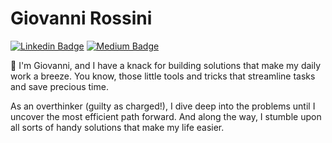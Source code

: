 # Giovanni Rossini

[![Linkedin Badge](https://img.shields.io/badge/-LinkedIn-blue?style=flat-square&logo=Linkedin&logoColor=white&link=https://www.linkedin.com/in/rossinigiovanni/)](https://www.linkedin.com/in/rossinigiovanni/)
[![Medium Badge](https://img.shields.io/badge/-Medium-black?style=flat-square&logo=Medium&logoColor=white&link=https://medium.com/@rossinigiovanni)](https://medium.com/@rossinigiovanni)

👋 I'm Giovanni, and I have a knack for building solutions that make my daily work a breeze. You know, those little tools and tricks that streamline tasks and save precious time.

As an overthinker (guilty as charged!), I dive deep into the problems until I uncover the most efficient path forward. And along the way, I stumble upon all sorts of handy solutions that make my life easier.

<!-- --- -->
<!-- <details> -->
<!--   <summary><strong>Hard Skills</strong></summary> -->
<!-- <details> -->
<!--   <summary><strong>Clouds</strong></summary> -->
<!---->
<!---->
<!-- | Amazon Web Services     | Google Cloud Platform    | Microsoft Azure       | -->
<!-- |-------------------------|--------------------------|-----------------------| -->
<!-- | EC2                     | Kubernetes Engine        | Azure DevOps          | -->
<!-- | CloudFront              | Container Registry       | Virtual Machines      | -->
<!-- | RDS                     | Compute Engine           | Azure SQL             | -->
<!-- | Aurora                  | Cloud Storage            | Load Balancer         | -->
<!-- | S3                      | Cloud SQL                | Kubernetes Service    | -->
<!-- | Route53                 | Cloud DNS                | Container Instances & Registry | -->
<!-- | CloudFormation          | Deployment Manager       | Firewall              | -->
<!-- | ElastiCache             | Cloud Deploy             | Virtual Network       | -->
<!-- | Network                 | Cloud CDN                | Storage Accounts      | -->
<!-- | ALB/ELB                 | Monitoring and Logging   | Front Door & CDN      | -->
<!-- | EFS                     | Firewall                 | Azure Cache           | -->
<!-- | EKS                     | Cloud Functions          | Data Factory          | -->
<!-- | ECR                     | Memorystore              | Function App          | -->
<!-- | OpenSearch Service      | Cloud Run                | Azure Active Directory| -->
<!-- | WAF                     | IAM & Admin              |                       | -->
<!-- | IAM                     | API & Services           |                       | -->
<!-- | ECS                     | App Engine               |                       | -->
<!-- | CodePipeline            | Artifact Registry        |                       | -->
<!-- | Lambda                  |                          |                       | -->
<!-- | CloudWatch              |                          |                       | -->
<!-- | CodeDeploy              |                          |                       | -->
<!-- | Beanstalk               |                          |                       | -->
<!-- | Code Artifact           |                          |                       | -->
<!-- | Fargate                 |                          |                       | -->
<!-- | SNS                     |                          |                       | -->
<!-- </details> -->
<!---->
<!-- | Linux                | Programming Languages | Infra/Cofig Mgmt. As Code | Observability | Databases   | -->
<!-- |----------------------|-----------------------|---------------------------|---------------|-------------| -->
<!-- | Shell Script         | Python                | Terraform                 | Grafana       | MongoDB     | -->
<!-- | RegEx                | JavaScript            | Ansible                   | New Relic     | MySQL       | -->
<!-- | Process Management   | Go                    | Chef                      | Prometheus    | PostgreSQL  | -->
<!-- | Networking Concepts  | Ruby                  | Puppet                    | Elasticsearch | Redis       | -->
<!-- | Memory Management    |                       | Ansible Tower             | Logstash      |             | -->
<!-- | File System          |                       |                           | Kibana        |             | -->
<!-- | Logging              |                       |                           | Zabbix        |             | -->
<!-- | Service Management   |                       |                           | Datadog       |             | -->
<!-- | Virtualization       |                       |                           | Splunk        |             | -->
<!-- | Sockets              |                       |                           | AppDynamics   |             | -->
<!---->
<!-- | Version Control Systems | Container      | CI / CD             | Web Server | Others                   | -->
<!-- |-------------------------|----------------|---------------------|------------|--------------------------| -->
<!-- | Github                  | Kubernetes     | Github Actions      | NGINX      | Vault HashiCorp          | -->
<!-- | Gitlab                  | Docker         | Gitlab CI/CD        | Traefik    | RabbitMQ                 | -->
<!-- | Bitbucket               | Docker Compose | Bitbucket Pipelines | HAProxy    | Consul                   | -->
<!-- |                         | Docker Swarm   | Jenkins             | Apache     | Heroku                   | -->
<!-- |                         | Nomad          | Buddy Works         |            | Istio                    | -->
<!-- |                         | Argo CD        | Travis CI           |            | Databricks               | -->
<!-- |                         | Helm           | Circle CI           |            | Sonarqube                | -->
<!-- |                         | Podman         | Drone.io            |            | Vagrant                  | -->
<!-- |                         | Buildah        |                     |            | VMWare                   | -->
<!-- |                         | Skopeo         |                     |            |                          | -->
<!---->
<!---->
<!-- </details>  -->
<!---->
<!-- <a href="https://www.credly.com/badges/923fa5d9-0b22-4e06-8977-a4ba0d571d81/public_url"> -->
<!--   <img src="/images/aws-cloud-quest-cloud-practitioner.png" alt="AWS Cloud Quest: Cloud Practitioner" width="120" height="120"> -->
<!-- </a> -->
<!-- <a href="https://www.credly.com/badges/6451549c-31f5-4ff2-adbc-00532f25a106/public_url"> -->
<!--   <img src="/images/aws-certified-cloud-practitioner.png" alt="AWS Cloud Practitioner - Foundation" width="120" height="120"> -->
<!-- </a> -->
<!-- <a href="https://www.credly.com/badges/abbccfe6-9a4f-4fd5-89ef-7bf0cef53f11/public_url"> -->
<!--   <img src="/images/aws-certified-solutions-architect-associate.png" alt="AWS Solutions Architect - Associate" width="120" height="120"> -->
<!-- </a> -->

<!-- [![AWS Cloud Quest: Cloud Practitioner](/images/aws-cloud-quest-cloud-practitioner.png)](https://www.credly.com/badges/923fa5d9-0b22-4e06-8977-a4ba0d571d81/public_url) -->
<!-- [![AWS Cloud Practitioner - Foundation](/images/aws-certified-cloud-practitioner.png)](https://www.credly.com/badges/6451549c-31f5-4ff2-adbc-00532f25a106/public_url)
[![AWS Solutions Architect - Associate](/images/aws-certified-solutions-architect-associate.png)](https://www.credly.com/badges/abbccfe6-9a4f-4fd5-89ef-7bf0cef53f11/public_url) -->
<!-- ![](https://github-readme-stats.vercel.app/api?username=giovannirossini&theme=dark&hide_border=false&include_all_commits=true&count_private=true)<br/> -->
<!-- ![](https://github-readme-streak-stats.herokuapp.com/?user=giovannirossini&theme=dark&hide_border=false)<br/> -->
<!-- ![](https://github-readme-stats.vercel.app/api/top-langs/?username=giovannirossini&theme=dark&hide_border=false&include_all_commits=true&count_private=true&layout=compact) -->
<!-- [![](https://visitcount.itsvg.in/api?id=giovannirossini&icon=0&color=12)](https://visitcount.itsvg.in) -->
